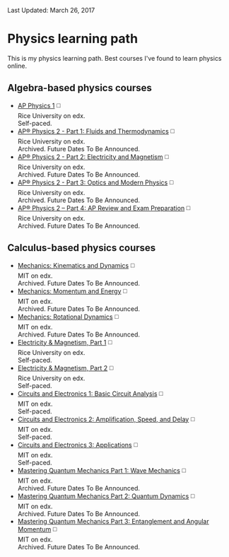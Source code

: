 Last Updated: March 26, 2017

# Physics learning path
This is my physics learning path. Best courses I've found to learn physics online.

## Algebra-based physics courses
* [AP Physics 1](https://www.edx.org/course/ap-physics-1-ricex-advphy1x#!) :white_medium_square:  
Rice University on edx.  
Self-paced.  
* [AP® Physics 2 - Part 1: Fluids and Thermodynamics](https://www.edx.org/course/apr-physics-2-part-1-fluids-ricex-advphy2-1x-0) :white_medium_square:  
Rice University on edx.   
Archived. Future Dates To Be Announced.  
* [AP® Physics 2 - Part 2: Electricity and Magnetism](https://www.edx.org/course/apr-physics-2-part-2-electricity-ricex-advphy2-2x-0) :white_medium_square:  
Rice University on edx.   
Archived. Future Dates To Be Announced.  
* [AP® Physics 2 - Part 3: Optics and Modern Physics](https://www.edx.org/course/apr-physics-2-part-3-optics-modern-ricex-advphy2-3x-0) :white_medium_square:  
Rice University on edx.   
Archived. Future Dates To Be Announced.  
* [AP® Physics 2 – Part 4: AP Review and Exam Preparation](https://www.edx.org/course/apr-physics-2-part-4-ap-review-exam-ricex-advphy2-4x) :white_medium_square:  
Rice University on edx.   
Archived. Future Dates To Be Announced.  

## Calculus-based physics courses
* [Mechanics: Kinematics and Dynamics](https://www.edx.org/course/mechanics-kinematics-dynamics-mitx-8-01-1x) :white_medium_square:  
MIT on edx.  
Archived. Future Dates To Be Announced.  
* [Mechanics: Momentum and Energy](https://www.edx.org/course/mechanics-momentum-energy-mitx-8-01-2x) :white_medium_square:  
MIT on edx.  
Archived. Future Dates To Be Announced.    
* [Mechanics: Rotational Dynamics](https://www.edx.org/course/mechanics-rotational-dynamics-mitx-8-01-3x) :white_medium_square:  
MIT on edx.  
Archived. Future Dates To Be Announced.    
* [Electricity & Magnetism, Part 1](https://www.edx.org/course/electricity-magnetism-part-1-ricex-phys102-1x-0) :white_medium_square:  
Rice University on edx.  
Self-paced.  
* [Electricity & Magnetism, Part 2](https://www.edx.org/course/electricity-magnetism-part-2-ricex-phys102-2x-0) :white_medium_square:  
Rice University on edx.  
Self-paced.  
* [Circuits and Electronics 1: Basic Circuit Analysis](https://www.edx.org/course/circuits-and-electronics-1-basic-circuit-analysi-2) :white_medium_square:  
MIT on edx.  
Self-paced.  
* [Circuits and Electronics 2: Amplification, Speed, and Delay](https://www.edx.org/course/circuits-electronics-2-amplification-mitx-6-002-2x-0) :white_medium_square:  
MIT on edx.  
Self-paced.  
* [Circuits and Electronics 3: Applications](https://www.edx.org/course/circuits-and-electronics-3-applications-2) :white_medium_square:  
MIT on edx.  
Self-paced.  
* [Mastering Quantum Mechanics Part 1: Wave Mechanics](https://www.edx.org/course/mastering-quantum-mechanics-part-1-wave-mitx-8-05-1x) :white_medium_square:  
MIT on edx.  
Archived. Future Dates To Be Announced.  
* [Mastering Quantum Mechanics Part 2: Quantum Dynamics](https://www.edx.org/course/mastering-quantum-mechanics-part-2-mitx-8-05-2x) :white_medium_square:  
MIT on edx.  
Archived. Future Dates To Be Announced.  
* [Mastering Quantum Mechanics Part 3: Entanglement and Angular Momentum](https://www.edx.org/course/mastering-quantum-mechanics-part-3-mitx-8-05-3x) :white_medium_square:  
MIT on edx.  
Archived. Future Dates To Be Announced.  

